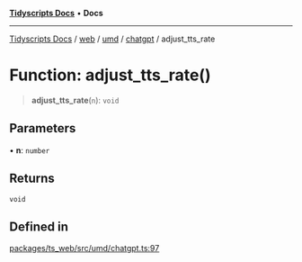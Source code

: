 [**Tidyscripts Docs**](../../../../../../../README.md) • **Docs**

***

[Tidyscripts Docs](../../../../../../../globals.md) / [web](../../../../../README.md) / [umd](../../../README.md) / [chatgpt](../README.md) / adjust\_tts\_rate

# Function: adjust\_tts\_rate()

> **adjust\_tts\_rate**(`n`): `void`

## Parameters

• **n**: `number`

## Returns

`void`

## Defined in

[packages/ts\_web/src/umd/chatgpt.ts:97](https://github.com/sheunaluko/tidyscripts/blob/master/packages/ts_web/src/umd/chatgpt.ts#L97)
